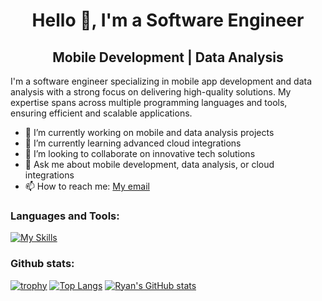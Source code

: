 
<div align="center">
  <h1>Hello 👋, I'm a Software Engineer</h1>
  <h2>Mobile Development | Data Analysis</h2>
</div>

I'm a software engineer specializing in mobile app development and data analysis with a strong focus on delivering high-quality solutions. My expertise spans across multiple programming languages and tools, ensuring efficient and scalable applications.

- 🔭 I’m currently working on mobile and data analysis projects
- 🌱 I’m currently learning advanced cloud integrations
- 👯 I’m looking to collaborate on innovative tech solutions
- 🤔 Ask me about mobile development, data analysis, or cloud integrations
- 📫 How to reach me: [My email](mailto:ngometune@gmail.com)


### Languages and Tools:
[![My Skills](https://skillicons.dev/icons?i=flutter,kotlin,java,androidstudio,firebase,figma,gcp,git,python,vscode,mysql,r&perline=6)](https://skillicons.dev)


### Github stats:
[![trophy](https://github-profile-trophy.vercel.app/?username=RYANFRANKLIN237&theme=onedark&title=-Experience,-Followers,-Reviews)](https://github.com/ryo-ma/github-profile-trophy)
[![Top Langs](https://github-readme-stats.vercel.app/api/top-langs/?username=RYANFRANKLIN237&layout=donut&theme=dracula&exclude_repo=Job-matching-platform,DSA-s,Brain-tumor-classification)](https://github.com/anuraghazra/github-readme-stats)
[![Ryan's GitHub stats](https://github-readme-stats.vercel.app/api?username=RYANFRANKLIN237&rank_icon=github&show_icons=true&theme=dracula)](https://github.com/anuraghazra/github-readme-stats)


